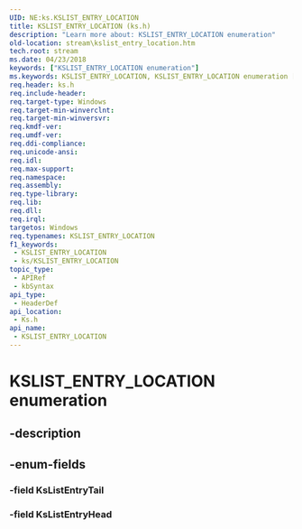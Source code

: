 ```yaml
---
UID: NE:ks.KSLIST_ENTRY_LOCATION
title: KSLIST_ENTRY_LOCATION (ks.h)
description: "Learn more about: KSLIST_ENTRY_LOCATION enumeration"
old-location: stream\kslist_entry_location.htm
tech.root: stream
ms.date: 04/23/2018
keywords: ["KSLIST_ENTRY_LOCATION enumeration"]
ms.keywords: KSLIST_ENTRY_LOCATION, KSLIST_ENTRY_LOCATION enumeration [Streaming Media Devices], KsListEntryHead, KsListEntryTail, ks/KSLIST_ENTRY_LOCATION, ks/KsListEntryHead, ks/KsListEntryTail, stream.kslist_entry_location
req.header: ks.h
req.include-header: 
req.target-type: Windows
req.target-min-winverclnt: 
req.target-min-winversvr: 
req.kmdf-ver: 
req.umdf-ver: 
req.ddi-compliance: 
req.unicode-ansi: 
req.idl: 
req.max-support: 
req.namespace: 
req.assembly: 
req.type-library: 
req.lib: 
req.dll: 
req.irql: 
targetos: Windows
req.typenames: KSLIST_ENTRY_LOCATION
f1_keywords:
 - KSLIST_ENTRY_LOCATION
 - ks/KSLIST_ENTRY_LOCATION
topic_type:
 - APIRef
 - kbSyntax
api_type:
 - HeaderDef
api_location:
 - Ks.h
api_name:
 - KSLIST_ENTRY_LOCATION
---
```


# KSLIST_ENTRY_LOCATION enumeration


## -description

## -enum-fields

### -field KsListEntryTail

### -field KsListEntryHead

